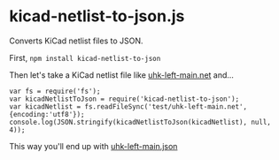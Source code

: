 # kicad-netlist-to-json.js

Converts KiCad netlist files to JSON.

First, `npm install kicad-netlist-to-json`

Then let's take a KiCad netlist file like [uhk-left-main.net](test/uhk-left-main.net) and...

```
var fs = require('fs');
var kicadNetlistToJson = require('kicad-netlist-to-json');
var kicadNetlist = fs.readFileSync('test/uhk-left-main.net', {encoding:'utf8'});
console.log(JSON.stringify(kicadNetlistToJson(kicadNetlist), null, 4));
```

This way you'll end up with [uhk-left-main.json](test/uhk-left-main.json)
